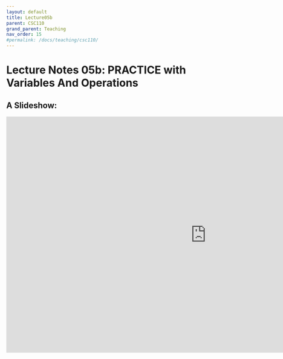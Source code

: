 ```yaml
---
layout: default
title: Lecture05b
parent: CSC110
grand_parent: Teaching
nav_order: 15
#permalink: /docs/teaching/csc110/
---  
```

  

Lecture Notes 05b: PRACTICE with Variables And Operations
===========================================



A Slideshow:
---------------

<iframe src="https://docs.google.com/presentation/d/e/2PACX-1vTx2JrjUu9bylf9f14AFn6-a2KzsrJd-LANKBojsvHJ90UYwdkfl5uYUxl-fEHUovCmW_rtHwE0rpX8/pubembed?start=false&loop=true&delayms=60000" frameborder="0" width="1055" height="623" allowfullscreen="true" mozallowfullscreen="true" webkitallowfullscreen="true"></iframe>